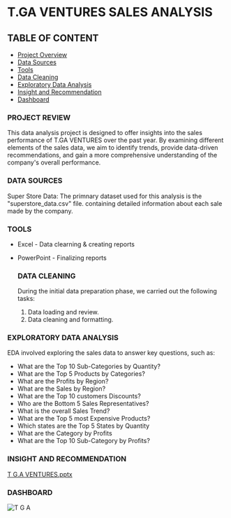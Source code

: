 # T.GA VENTURES SALES ANALYSIS

## TABLE OF CONTENT

- [Project Overview](#project-review)
- [Data Sources](#data-sources)
- [Tools](#tools)
- [Data Cleaning](#data-cleaning)
- [Exploratory Data Analysis](#exploratory-data-analysis)
- [Insight and Recommendation](#insight-and-recommendation)
- [Dashboard](#dashboard)
  
### PROJECT REVIEW

This data analysis project is designed to offer insights into the sales performance of T.GA VENTURES over the past year. By examining different elements of the sales data, we aim to identify trends, provide data-driven recommendations, and gain a more comprehensive understanding of the company's overall performance.

### DATA SOURCES

Super Store Data: The primnary dataset used for this analysis is the "superstore_data.csv" file. containing detailed information about each sale made by the company.

### TOOLS

- Excel - Data clearning & creating reports
- PowerPoint - Finalizing reports


  ### DATA CLEANING

  During the initial data preparation phase, we carried out the following tasks:
  1. Data loading and review.
  2. Data cleaning and formatting.
 

### EXPLORATORY DATA ANALYSIS

EDA involved exploring the sales data to answer key questions, such as: 

- What are the Top 10 Sub-Categories by Quantity?
- What are the Top 5 Products by Categories?
- What are the Profits by Region?
- What are the Sales by Region?
- What are the Top 10 customers Discounts?
- Who are the Bottom 5 Sales Representatives?
- What is the overall Sales Trend?
- What are the Top 5 most Expensive Products?
- Which states are the Top 5 States by Quantity
- What are the Category by Profits
- What are the Top 10 Sub-Category by Profits?

### INSIGHT AND RECOMMENDATION

[T G.A VENTURES.pptx](https://github.com/user-attachments/files/17005178/T.G.A.VENTURES.pptx)

### DASHBOARD

![T G A](https://github.com/user-attachments/assets/acb53892-842d-4c78-be49-9033ebd277db)

